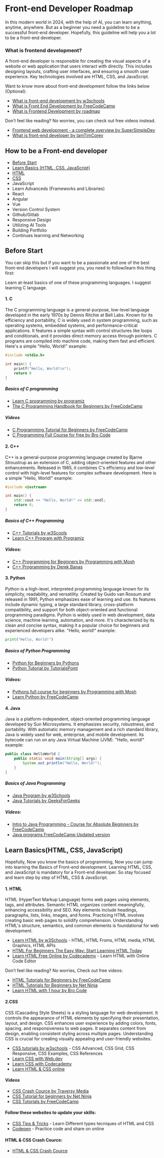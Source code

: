 
# Front-end Developer Roadmap

In this modern world in 2024, with the help of AI, you can learn anything, anytime, anywhere. But as a beginner you need a guideline to be a successful front-end developer. Hopefully, this guideline will help you a lot to be a front-end developer.




### What is frontend development?

A front-end developer is responsible for creating the visual aspects of a website or web application that users interact with directly. This includes designing layouts, crafting user interfaces, and ensuring a smooth user experience. Key technologies involved are HTML, CSS, and JavaScript.

Want to know more about front-end development follow the links below (Optional): 

- [What is front-end development by w3schools](https://www.w3schools.com/whatis/whatis_frontenddev.asp)
- [What is Front End Development by FreeCodeCamp](https://www.freecodecamp.org/news/front-end-developer-what-is-front-end-development-explained-in-plain-english/)
- [What is Frontend Development by roadmap](https://roadmap.sh/frontend)

Don’t feel like reading? No worries, you can check out free videos instead.

- [Frontend web development - a complete overview by SuperSimpleDev](https://www.youtube.com/watch?v=WG5ikvJ2TKA)
- [What is front-end developer by IamTimCorey](https://www.youtube.com/watch?v=DUvFLhTWOVI&t=51s)

## How to be a Front-end developer

- [Before Start](#before-start)
- [Learn Basics (HTML, CSS, JavaScript)](learn-basicshtml-css-javascript)
- [HTML](1-htm)
- [CSS](2css)
- JavaScript
- Learn Advanceds (Frameworks and Libraries)
- React
- Angular
- Vue
- Version Control System
- Github/Gitlab
- Responsive Design
- Utilizing AI Tools
- Building Portfolio
- Continues learning and Networking

## Before Start 
You can skip this but if you want to be a passionate and one of the best front-end developers I will suggest you, you need to follow/learn this thing first: 

Learn at-least basics of one of these programming languages. I suggest learning C language.

#### 1. C 
The C programming language is a general-purpose, low-level language developed in the early 1970s by Dennis Ritchie at Bell Labs. Known for its efficiency and portability, C is widely used in system programming, such as operating systems, embedded systems, and performance-critical applications. It features a simple syntax with control structures like loops and conditionals, and it provides direct memory access through pointers. C programs are compiled into machine code, making them fast and efficient. Here's a simple "Hello, World!" example:

```c
#include <stdio.h>

int main() {
    printf("Hello, World!\n");
    return 0
}
```
##### Basics of C programming
- [Learn C programming by programiz](https://www.programiz.com/c-programming)
- [The C Programming Handbook for Beginners by FreeCodeCamp](https://www.freecodecamp.org/news/the-c-programming-handbook-for-beginners/)

##### Videos
- [C Programming Tutorial for Beginners by FreeCodeCamp](https://www.youtube.com/watch?v=KJgsSFOSQv0)
- [C Programming Full Course for free by Bro Code](https://www.youtube.com/watch?v=87SH2Cn0s9A)

#### 2. C++
C++ is a general-purpose programming language created by Bjarne Stroustrup as an extension of C, adding object-oriented features and other enhancements. Released in 1985, it combines C's efficiency and low-level control with high-level features for complex software development. Here is a simple "Hello, World!" example:

```C++
#include <iostream>

int main() {
    std::cout << "Hello, World!" << std::endl;
    return 0;
}
```
##### Basics of C++ Programming
- [C++ Tutorials by w3Scools](https://www.w3schools.com/cpp/default.asp)
- [Learn C++ Program with Programiz](https://www.programiz.com/cpp-programming)

##### Videos:
- [C++ Programming for Beginners by Programming with Mosh](https://www.youtube.com/watch?v=ZzaPdXTrSb8)
- [C++ Programming by Derek Banas](https://www.youtube.com/watch?v=Rub-JsjMhWY)

#### 3. Python 
Python is a high-level, interpreted programming language known for its simplicity, readability, and versatility. Created by Guido van Rossum and released in 1991, Python emphasizes ease of learning and use. Its features include dynamic typing, a large standard library, cross-platform compatibility, and support for both object-oriented and functional programming paradigms. Python is widely used in web development, data science, machine learning, automation, and more. It's characterized by its clean and concise syntax, making it a popular choice for beginners and experienced developers alike. "Hello, world!" example:

``` python
print("Hello, World!")
```

##### Basics of Python Programming
- [Python for Beginners by Pythons](https://www.python.org/about/gettingstarted/)
- [Python Tutorial by TutorialsPoint](https://www.tutorialspoint.com/python/index.htm)

##### Videos: 
- [Pythons full course for beginners by Programming with Mosh](https://www.youtube.com/watch?v=_uQrJ0TkZlc&t=2s)
- [Learn Python by FreeCodeCamp](https://www.youtube.com/watch?v=rfscVS0vtbw)

#### 4. Java
Java is a platform-independent, object-oriented programming language developed by Sun Microsystems. It emphasizes security, robustness, and portability. With automatic memory management and a rich standard library, Java is widely used for web, enterprise, and mobile development. Its bytecode can run on any Java Virtual Machine (JVM). "Hello, world!" example:

```Java
public class HelloWorld {
    public static void main(String[] args) {
        System.out.println("Hello, World!");
    }
}
```

##### Basics of Java Programming
- [Java Program by w3Schools](https://www.w3schools.com/java/)
- [Java Tutorials by GeeksForGeeks](https://www.geeksforgeeks.org/java/)

##### Videos:
- [Intro to Java Programming - Course for Absolute Beginners by FreeCodeCamp](https://www.youtube.com/watch?v=GoXwIVyNvX0)
- [Java programs FreeCodeCamp Updated version](https://www.youtube.com/watch?v=A74TOX803D0)
  

## Learn Basics(HTML, CSS, JavaScript)

Hopefully, Now you know the basics of programming, Now you can jump into learning the Basics of Front-end development. Learning HTML, CSS, and JavaScript is mandatory for a Front-end developer. So stay focused and learn step by step of HTML, CSS & JavaScript.

#### 1. HTML 

HTML (HyperText Markup Language) forms web pages using elements, tags, and attributes. Semantic HTML organizes content meaningfully, enhancing accessibility and SEO. Key elements include headings, paragraphs, lists, links, images, and forms. Practicing HTML involves creating basic web pages to solidify comprehension. Understanding HTML's structure, semantics, and common elements is foundational for web development.

- [Learn HTML by w3Schools](https://www.w3schools.com/html/) - HTML, HTML Froms, HTML media, HTML Graphics, HTML APIs
- [HTML For Beginners The Easy Way: Start Learning HTML Today](https://html.com/)
- [Learn HTML Free Online by Codecademy](https://www.codecademy.com/learn/learn-html) - Learn HTML with Online Code Editor

Don’t feel like reading? No worries, Check out free videos:

- [HTML Tutorials for Beginners by FreeCodeCamp](https://www.youtube.com/watch?v=kUMe1FH4CHE)
- [HTML Tutorials for Beginners by Net Ninja](https://www.youtube.com/watch?v=Y1BlT4_c_SU&list=PL4cUxeGkcC9ibZ2TSBaGGNrgh4ZgYE6Cc)
- [Learn HTML with 1 hour by Bro Code](https://www.youtube.com/watch?v=HD13eq_Pmp8)

#### 2.CSS 
CSS (Cascading Style Sheets) is a styling language for web development. It controls the appearance of HTML elements by specifying their presentation, layout, and design. CSS enhances user experience by adding colors, fonts, spacing, and responsiveness to web pages. It separates content from design, enabling consistent styling across multiple pages. Understanding CSS is crucial for creating visually appealing and user-friendly websites.

- [CSS tutorials by w3schools](https://www.w3schools.com/css/) - CSS Advanced, CSS Grid, CSS Responsive, CSS Examples, CSS References
- [Learn CSS with Web.dev](https://web.dev/learn/css)
- [Learn CSS with Codecademy](https://www.codecademy.com/learn/learn-css)
- [Learn HTML & CSS online](https://learnhtmlcss.online/)

#### Videos
- [CSS Crash Cource by Traversy Media](https://www.youtube.com/watch?v=yfoY53QXEnI)
- [CSS Tutorial for beginners by Net Ninja](https://www.youtube.com/watch?v=I9XRrlOOazo&list=PL4cUxeGkcC9gQeDH6xYhmO-db2mhoTSrT)
- [CSS Tutorials by FreeCodeCamp](https://www.youtube.com/watch?v=OXGznpKZ_sA&t=4s) 


#### Follow these websites to update your skills: 

- [CSS Tips & Tricks](https://css-tricks.com/) - Learn Different types tecniques of HTML and CSS
- [Codepen](https://codepen.io/) - Practice code and share on online


#### HTML & CSS Crash Cource: 

- [HTML & CSS Crash Cource](https://www.youtube.com/watch?v=D-h8L5hgW-w)

